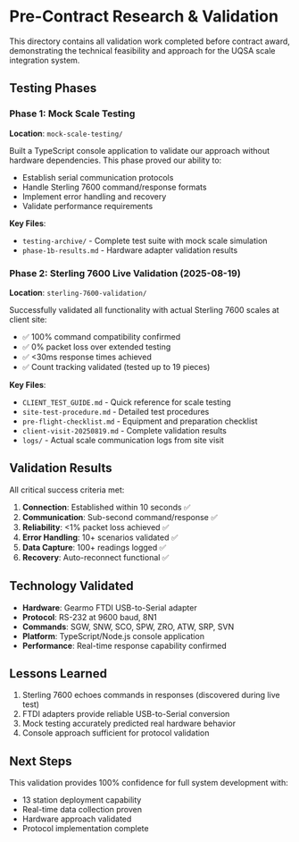 # Pre-Contract Research & Validation

This directory contains all validation work completed before contract award, demonstrating the technical feasibility and approach for the UQSA scale integration system.

## Testing Phases

### Phase 1: Mock Scale Testing
**Location**: `mock-scale-testing/`

Built a TypeScript console application to validate our approach without hardware dependencies. This phase proved our ability to:
- Establish serial communication protocols
- Handle Sterling 7600 command/response formats
- Implement error handling and recovery
- Validate performance requirements

**Key Files**:
- `testing-archive/` - Complete test suite with mock scale simulation
- `phase-1b-results.md` - Hardware adapter validation results

### Phase 2: Sterling 7600 Live Validation (2025-08-19)
**Location**: `sterling-7600-validation/`

Successfully validated all functionality with actual Sterling 7600 scales at client site:
- ✅ 100% command compatibility confirmed
- ✅ 0% packet loss over extended testing
- ✅ <30ms response times achieved
- ✅ Count tracking validated (tested up to 19 pieces)

**Key Files**:
- `CLIENT_TEST_GUIDE.md` - Quick reference for scale testing
- `site-test-procedure.md` - Detailed test procedures
- `pre-flight-checklist.md` - Equipment and preparation checklist
- `client-visit-20250819.md` - Complete validation results
- `logs/` - Actual scale communication logs from site visit

## Validation Results

All critical success criteria met:
1. **Connection**: Established within 10 seconds ✅
2. **Communication**: Sub-second command/response ✅
3. **Reliability**: <1% packet loss achieved ✅
4. **Error Handling**: 10+ scenarios validated ✅
5. **Data Capture**: 100+ readings logged ✅
6. **Recovery**: Auto-reconnect functional ✅

## Technology Validated

- **Hardware**: Gearmo FTDI USB-to-Serial adapter
- **Protocol**: RS-232 at 9600 baud, 8N1
- **Commands**: SGW, SNW, SCO, SPW, ZRO, ATW, SRP, SVN
- **Platform**: TypeScript/Node.js console application
- **Performance**: Real-time response capability confirmed

## Lessons Learned

1. Sterling 7600 echoes commands in responses (discovered during live test)
2. FTDI adapters provide reliable USB-to-Serial conversion
3. Mock testing accurately predicted real hardware behavior
4. Console approach sufficient for protocol validation

## Next Steps

This validation provides 100% confidence for full system development with:
- 13 station deployment capability
- Real-time data collection proven
- Hardware approach validated
- Protocol implementation complete